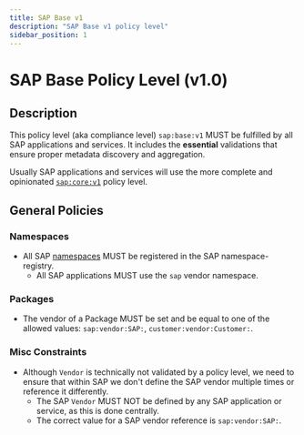 ```yaml
---
title: SAP Base v1
description: "SAP Base v1 policy level"
sidebar_position: 1
---
```


# SAP Base Policy Level (v1.0)

## Description

This policy level (aka compliance level) `sap:base:v1` MUST be fulfilled by all SAP applications and services.
It includes the **essential** validations that ensure proper metadata discovery and aggregation.

Usually SAP applications and services will use the more complete and opinionated [`sap:core:v1`](./sap-core-v1.md) policy level.

## General Policies

### Namespaces

- All SAP [namespaces](../../spec-v1/index.md#namespaces) MUST be registered in the SAP namespace-registry.
  - All SAP applications MUST use the `sap` vendor namespace.

### Packages

- The vendor of a Package MUST be set and be equal to one of the allowed values: `sap:vendor:SAP:`, `customer:vendor:Customer:`.

### Misc Constraints

- Although `Vendor` is technically not validated by a policy level, we need to ensure that within SAP we don't define the SAP vendor multiple times or reference it differently.
  - The SAP `Vendor` MUST NOT be defined by any SAP application or service, as this is done centrally.
  - The correct value for a SAP vendor reference is `sap:vendor:SAP:`.
